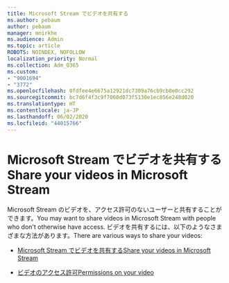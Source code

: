 ```yaml
---
title: Microsoft Stream でビデオを共有する
ms.author: pebaum
author: pebaum
manager: mnirkhe
ms.audience: Admin
ms.topic: article
ROBOTS: NOINDEX, NOFOLLOW
localization_priority: Normal
ms.collection: Adm_O365
ms.custom:
- "9001694"
- "3772"
ms.openlocfilehash: 0fdfee4e6675a12921dc7309a76cb9cb8e0cc292
ms.sourcegitcommit: bc7d6f4f3c9f7060d073f5130e1ec856e248d020
ms.translationtype: HT
ms.contentlocale: ja-JP
ms.lasthandoff: 06/02/2020
ms.locfileid: "44015766"
---
```

# <a name="share-your-videos-in-microsoft-stream"></a><span data-ttu-id="22485-102">Microsoft Stream でビデオを共有する</span><span class="sxs-lookup"><span data-stu-id="22485-102">Share your videos in Microsoft Stream</span></span>

<span data-ttu-id="22485-103">Microsoft Stream のビデオを、アクセス許可のないユーザーと共有することができます。</span><span class="sxs-lookup"><span data-stu-id="22485-103">You may want to share videos in Microsoft Stream with people who don't otherwise have access.</span></span> <span data-ttu-id="22485-104">ビデオを共有するには、以下のようなさまざまな方法があります。</span><span class="sxs-lookup"><span data-stu-id="22485-104">There are various ways to share your videos:</span></span>

- [<span data-ttu-id="22485-105">Microsoft Stream でビデオを共有する</span><span class="sxs-lookup"><span data-stu-id="22485-105">Share your videos in Microsoft Stream</span></span>](https://docs.microsoft.com/stream/portal-share-video)

- [<span data-ttu-id="22485-106">ビデオのアクセス許可</span><span class="sxs-lookup"><span data-stu-id="22485-106">Permissions on your video</span></span>](https://docs.microsoft.com/stream/portal-share-video#permissions-on-your-video)
